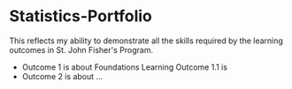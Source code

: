 # Statistics-Portfolio
This reflects my ability to demonstrate all the skills required by the learning outcomes in St. John Fisher's Program.

  - Outcome 1 is about Foundations
    Learning Outcome 1.1 is 
  - Outcome 2 is about ... 
